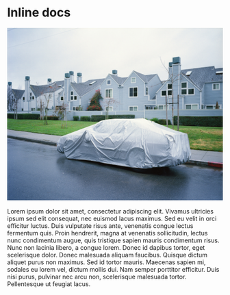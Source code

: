 # Inline docs

![foster city, ca](img/fostercity.jpg)

Lorem ipsum dolor sit amet, consectetur adipiscing elit. Vivamus ultricies ipsum sed elit consequat, nec euismod lacus maximus. Sed eu velit in orci efficitur luctus. Duis vulputate risus ante, venenatis congue lectus fermentum quis. Proin hendrerit, magna at venenatis sollicitudin, lectus nunc condimentum augue, quis tristique sapien mauris condimentum risus. Nunc non lacinia libero, a congue lorem. Donec id dapibus tortor, eget scelerisque dolor. Donec malesuada aliquam faucibus. Quisque dictum aliquet purus non maximus. Sed id tortor mauris. Maecenas sapien mi, sodales eu lorem vel, dictum mollis dui. Nam semper porttitor efficitur. Duis nisi purus, pulvinar nec arcu non, scelerisque malesuada tortor. Pellentesque ut feugiat lacus.
